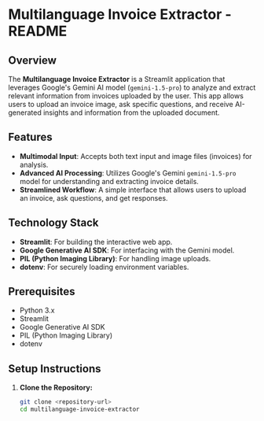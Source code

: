 # Multilanguage Invoice Extractor - README

## Overview

The **Multilanguage Invoice Extractor** is a Streamlit application that leverages Google's Gemini AI model (`gemini-1.5-pro`) to analyze and extract relevant information from invoices uploaded by the user. This app allows users to upload an invoice image, ask specific questions, and receive AI-generated insights and information from the uploaded document.

## Features

- **Multimodal Input**: Accepts both text input and image files (invoices) for analysis.
- **Advanced AI Processing**: Utilizes Google's Gemini `gemini-1.5-pro` model for understanding and extracting invoice details.
- **Streamlined Workflow**: A simple interface that allows users to upload an invoice, ask questions, and get responses.

## Technology Stack

- **Streamlit**: For building the interactive web app.
- **Google Generative AI SDK**: For interfacing with the Gemini model.
- **PIL (Python Imaging Library)**: For handling image uploads.
- **dotenv**: For securely loading environment variables.

## Prerequisites

- Python 3.x
- Streamlit
- Google Generative AI SDK
- PIL (Python Imaging Library)
- dotenv

## Setup Instructions

1. **Clone the Repository:**
   ```bash
   git clone <repository-url>
   cd multilanguage-invoice-extractor
